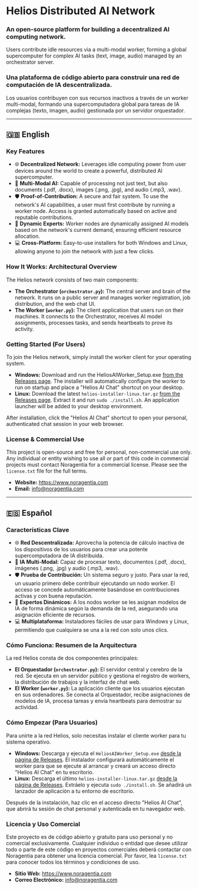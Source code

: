 # Helios Distributed AI Network

### An open-source platform for building a decentralized AI computing network.
Users contribute idle resources via a multi-modal worker, forming a global supercomputer for complex AI tasks (text, image, audio) managed by an orchestrator server.

### Una plataforma de código abierto para construir una red de computación de IA descentralizada.
Los usuarios contribuyen con sus recursos inactivos a través de un worker multi-modal, formando una supercomputadora global para tareas de IA complejas (texto, imagen, audio) gestionada por un servidor orquestador.

---

## 🇬🇧 English

### Key Features
* 🌐 **Decentralized Network:** Leverages idle computing power from user devices around the world to create a powerful, distributed AI supercomputer.
* 🧠 **Multi-Modal AI:** Capable of processing not just text, but also documents (.pdf, .docx), images (.png, .jpg), and audio (.mp3, .wav).
* 🛡️ **Proof-of-Contribution:** A secure and fair system. To use the network's AI capabilities, a user must first contribute by running a worker node. Access is granted automatically based on active and reputable contributions.
* 🤖 **Dynamic Experts:** Worker nodes are dynamically assigned AI models based on the network's current demand, ensuring efficient resource allocation.
* 💻 **Cross-Platform:** Easy-to-use installers for both Windows and Linux, allowing anyone to join the network with just a few clicks.

### How It Works: Architectural Overview
The Helios network consists of two main components:
* **The Orchestrator (`orchestrator.py`):** The central server and brain of the network. It runs on a public server and manages worker registration, job distribution, and the web chat UI.
* **The Worker (`worker.py`):** The client application that users run on their machines. It connects to the Orchestrator, receives AI model assignments, processes tasks, and sends heartbeats to prove its activity.

### Getting Started (For Users)
To join the Helios network, simply install the worker client for your operating system.

* **Windows:** Download and run the HeliosAIWorker_Setup.exe [from the Releases page]([https://github.com/fnoracr/helios-distributed-ai/releases/tag/Version1.0]). The installer will automatically configure the worker to run on startup and place a "Helios AI Chat" shortcut on your desktop.
* **Linux:** Download the latest `helios-installer-linux.tar.gz` [from the Releases page]([https://github.com/fnoracr/helios-distributed-ai/releases/tag/Version1.0]). Extract it and run `sudo ./install.sh`. An application launcher will be added to your desktop environment.

After installation, click the "Helios AI Chat" shortcut to open your personal, authenticated chat session in your web browser.

### License & Commercial Use
This project is open-source and free for personal, non-commercial use only. Any individual or entity wishing to use all or part of this code in commercial projects must contact Noragentia for a commercial license. Please see the `license.txt` file for the full terms.
* **Website:** https://www.noragentia.com
* **Email:** info@noragentia.com

---

## 🇪🇸 Español

### Características Clave
* 🌐 **Red Descentralizada:** Aprovecha la potencia de cálculo inactiva de los dispositivos de los usuarios para crear una potente supercomputadora de IA distribuida.
* 🧠 **IA Multi-Modal:** Capaz de procesar texto, documentos (.pdf, .docx), imágenes (.png, .jpg) y audio (.mp3, .wav).
* 🛡️ **Prueba de Contribución:** Un sistema seguro y justo. Para usar la red, un usuario primero debe contribuir ejecutando un nodo worker. El acceso se concede automáticamente basándose en contribuciones activas y con buena reputación.
* 🤖 **Expertos Dinámicos:** A los nodos worker se les asignan modelos de IA de forma dinámica según la demanda de la red, asegurando una asignación eficiente de recursos.
* 💻 **Multiplataforma:** Instaladores fáciles de usar para Windows y Linux, permitiendo que cualquiera se una a la red con solo unos clics.

### Cómo Funciona: Resumen de la Arquitectura
La red Helios consta de dos componentes principales:
* **El Orquestador (`orchestrator.py`):** El servidor central y cerebro de la red. Se ejecuta en un servidor público y gestiona el registro de workers, la distribución de trabajos y la interfaz de chat web.
* **El Worker (`worker.py`):** La aplicación cliente que los usuarios ejecutan en sus ordenadores. Se conecta al Orquestador, recibe asignaciones de modelos de IA, procesa tareas y envía heartbeats para demostrar su actividad.

### Cómo Empezar (Para Usuarios)
Para unirte a la red Helios, solo necesitas instalar el cliente worker para tu sistema operativo.

* **Windows:** Descarga y ejecuta el `HeliosAIWorker_Setup.exe` [desde la página de Releases]([https://github.com/fnoracr/helios-distributed-ai/releases/tag/Version1.0]). El instalador configurará automáticamente el worker para que se ejecute al arrancar y creará un acceso directo "Helios AI Chat" en tu escritorio.
* **Linux:** Descarga el último `helios-installer-linux.tar.gz` [desde la página de Releases]([https://github.com/fnoracr/helios-distributed-ai/releases/tag/Version1.0]). Extráelo y ejecuta `sudo ./install.sh`. Se añadirá un lanzador de aplicación a tu entorno de escritorio.

Después de la instalación, haz clic en el acceso directo "Helios AI Chat", que abrirá tu sesión de chat personal y autenticada en tu navegador web.

### Licencia y Uso Comercial
Este proyecto es de código abierto y gratuito para uso personal y no comercial exclusivamente. Cualquier individuo o entidad que desee utilizar todo o parte de este código en proyectos comerciales deberá contactar con Noragentia para obtener una licencia comercial. Por favor, lea `license.txt` para conocer todos los términos y condiciones de uso.
* **Sitio Web:** https://www.noragentia.com
* **Correo Electrónico:** info@noragentia.com
